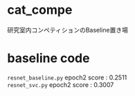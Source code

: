 # cat_compe

研究室内コンペティションのBaseline置き場


# baseline code
`resnet_baseline.py` epoch2 score : 0.2511  
`resnet_svc.py` epoch2 score : 0.3007
